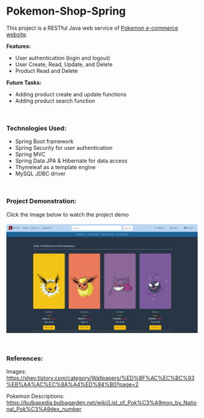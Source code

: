 # Pokemon-Shop-Spring
This project is a RESTful Java web service of [Pokemon e-commerce website](https://github.com/wontaekoh/Pokemon-Shop).

**Features:**
- User authentication (login and logout)
- User Create, Read, Update, and Delete
- Product Read and Delete

**Future Tasks:**
- Adding product create and update functions
- Adding product search function

<br>

### Technologies Used:
- Spring Boot framework
- Spring Security for user authentication
- Spring MVC
- Spring Data JPA & Hibernate for data access
- Thymeleaf as a template engine
- MySQL JDBC driver

<br>

### Project Demonstration: 
Click the image below to watch the project demo
<br><br>
[<img src="demo-images/Project-poster.png" width="600"/>](https://youtu.be/MyX94dwdLTw "Click to Watch!")



<br>

### References:
Images: https://shey.tistory.com/category/Wallpapers/%ED%8F%AC%EC%BC%93%EB%AA%AC%EC%8A%A4%ED%84%B0?page=2

Pokemon Descriptions: https://bulbapedia.bulbagarden.net/wiki/List_of_Pok%C3%A9mon_by_National_Pok%C3%A9dex_number
